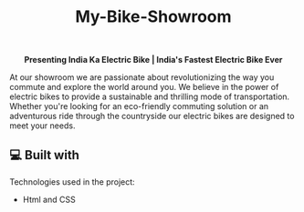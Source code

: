<h1 align="center" id="title">My-Bike-Showroom</h1><br>
<p align="center"  id="description">
<b>Presenting India Ka Electric Bike | India's Fastest Electric Bike Ever </b>
<br>
<p >
At our showroom we are passionate about revolutionizing the way you commute and explore the world around you. We believe in the power of electric bikes to provide a sustainable and thrilling mode of transportation. Whether you're looking for an eco-friendly commuting solution or an adventurous ride through the countryside our electric bikes are designed to meet your needs.</p>

  
  
<h2>💻 Built with</h2>

Technologies used in the project:

*   Html and CSS
